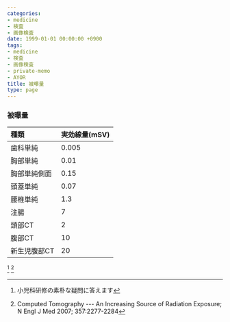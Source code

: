 ```yaml
---
categories:
- medicine
- 検査
- 画像検査
date: 1999-01-01 00:00:00 +0900
tags:
- medicine
- 検査
- 画像検査
- private-memo
- AYOR
title: 被曝量
type: page
---
```


### 被曝量

|種類|実効線量(mSV)|
|:----|:----|
|歯科単純|0.005|
|胸部単純|0.01|
|胸部単純側面|0.15|
|頭蓋単純|0.07|
|腰椎単純|1.3|
|注腸|7|
|頭部CT|2|
|腹部CT|10|
|新生児腹部CT|20|

[^1] [^2]

[^1]: 小児科研修の素朴な疑問に答えます

[^2]: Computed Tomography --- An Increasing Source of Radiation
    Exposure; N Engl J Med 2007; 357:2277-2284
